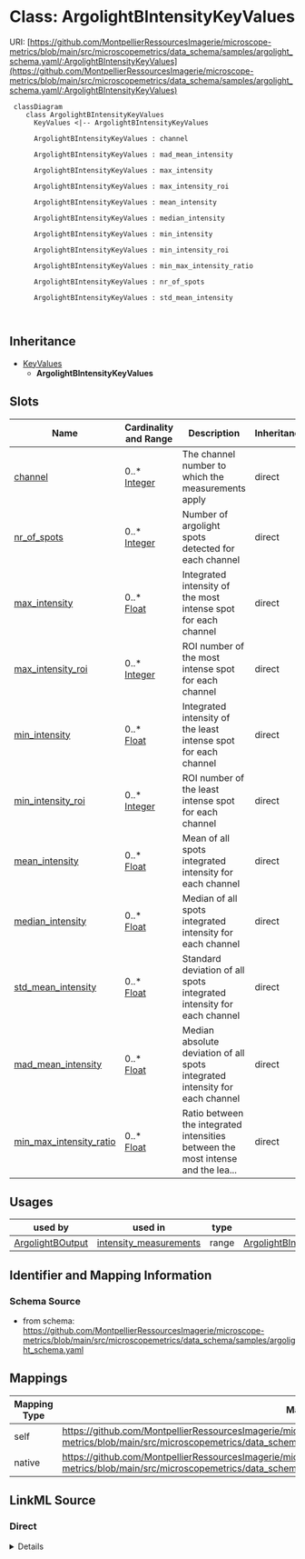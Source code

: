# Class: ArgolightBIntensityKeyValues



URI: [https://github.com/MontpellierRessourcesImagerie/microscope-metrics/blob/main/src/microscopemetrics/data_schema/samples/argolight_schema.yaml/:ArgolightBIntensityKeyValues](https://github.com/MontpellierRessourcesImagerie/microscope-metrics/blob/main/src/microscopemetrics/data_schema/samples/argolight_schema.yaml/:ArgolightBIntensityKeyValues)




```mermaid
 classDiagram
    class ArgolightBIntensityKeyValues
      KeyValues <|-- ArgolightBIntensityKeyValues
      
      ArgolightBIntensityKeyValues : channel
        
      ArgolightBIntensityKeyValues : mad_mean_intensity
        
      ArgolightBIntensityKeyValues : max_intensity
        
      ArgolightBIntensityKeyValues : max_intensity_roi
        
      ArgolightBIntensityKeyValues : mean_intensity
        
      ArgolightBIntensityKeyValues : median_intensity
        
      ArgolightBIntensityKeyValues : min_intensity
        
      ArgolightBIntensityKeyValues : min_intensity_roi
        
      ArgolightBIntensityKeyValues : min_max_intensity_ratio
        
      ArgolightBIntensityKeyValues : nr_of_spots
        
      ArgolightBIntensityKeyValues : std_mean_intensity
        
      
```





## Inheritance
* [KeyValues](KeyValues.md)
    * **ArgolightBIntensityKeyValues**



## Slots

| Name | Cardinality and Range | Description | Inheritance |
| ---  | --- | --- | --- |
| [channel](channel.md) | 0..* <br/> [Integer](Integer.md) | The channel number to which the measurements apply | direct |
| [nr_of_spots](nr_of_spots.md) | 0..* <br/> [Integer](Integer.md) | Number of argolight spots detected for each channel | direct |
| [max_intensity](max_intensity.md) | 0..* <br/> [Float](Float.md) | Integrated intensity of the most intense spot for each channel | direct |
| [max_intensity_roi](max_intensity_roi.md) | 0..* <br/> [Integer](Integer.md) | ROI number of the most intense spot for each channel | direct |
| [min_intensity](min_intensity.md) | 0..* <br/> [Float](Float.md) | Integrated intensity of the least intense spot for each channel | direct |
| [min_intensity_roi](min_intensity_roi.md) | 0..* <br/> [Integer](Integer.md) | ROI number of the least intense spot for each channel | direct |
| [mean_intensity](mean_intensity.md) | 0..* <br/> [Float](Float.md) | Mean of all spots integrated intensity for each channel | direct |
| [median_intensity](median_intensity.md) | 0..* <br/> [Float](Float.md) | Median of all spots integrated intensity for each channel | direct |
| [std_mean_intensity](std_mean_intensity.md) | 0..* <br/> [Float](Float.md) | Standard deviation of all spots integrated intensity for each channel | direct |
| [mad_mean_intensity](mad_mean_intensity.md) | 0..* <br/> [Float](Float.md) | Median absolute deviation of all spots integrated intensity for each channel | direct |
| [min_max_intensity_ratio](min_max_intensity_ratio.md) | 0..* <br/> [Float](Float.md) | Ratio between the integrated intensities between the most intense and the lea... | direct |





## Usages

| used by | used in | type | used |
| ---  | --- | --- | --- |
| [ArgolightBOutput](ArgolightBOutput.md) | [intensity_measurements](intensity_measurements.md) | range | [ArgolightBIntensityKeyValues](ArgolightBIntensityKeyValues.md) |






## Identifier and Mapping Information







### Schema Source


* from schema: https://github.com/MontpellierRessourcesImagerie/microscope-metrics/blob/main/src/microscopemetrics/data_schema/samples/argolight_schema.yaml





## Mappings

| Mapping Type | Mapped Value |
| ---  | ---  |
| self | https://github.com/MontpellierRessourcesImagerie/microscope-metrics/blob/main/src/microscopemetrics/data_schema/samples/argolight_schema.yaml/:ArgolightBIntensityKeyValues |
| native | https://github.com/MontpellierRessourcesImagerie/microscope-metrics/blob/main/src/microscopemetrics/data_schema/samples/argolight_schema.yaml/:ArgolightBIntensityKeyValues |





## LinkML Source

<!-- TODO: investigate https://stackoverflow.com/questions/37606292/how-to-create-tabbed-code-blocks-in-mkdocs-or-sphinx -->

### Direct

<details>
```yaml
name: ArgolightBIntensityKeyValues
from_schema: https://github.com/MontpellierRessourcesImagerie/microscope-metrics/blob/main/src/microscopemetrics/data_schema/samples/argolight_schema.yaml
is_a: KeyValues
slots:
- channel
- nr_of_spots
- max_intensity
- max_intensity_roi
- min_intensity
- min_intensity_roi
- mean_intensity
- median_intensity
- std_mean_intensity
- mad_mean_intensity
- min_max_intensity_ratio

```
</details>

### Induced

<details>
```yaml
name: ArgolightBIntensityKeyValues
from_schema: https://github.com/MontpellierRessourcesImagerie/microscope-metrics/blob/main/src/microscopemetrics/data_schema/samples/argolight_schema.yaml
is_a: KeyValues
attributes:
  channel:
    name: channel
    description: The channel number to which the measurements apply
    from_schema: https://github.com/MontpellierRessourcesImagerie/microscope-metrics/blob/main/src/microscopemetrics/data_schema/samples/argolight_schema.yaml
    rank: 1000
    multivalued: true
    alias: channel
    owner: ArgolightBIntensityKeyValues
    domain_of:
    - ArgolightBIntensityKeyValues
    - ArgolightEKeyValues
    range: integer
  nr_of_spots:
    name: nr_of_spots
    description: Number of argolight spots detected for each channel
    from_schema: https://github.com/MontpellierRessourcesImagerie/microscope-metrics/blob/main/src/microscopemetrics/data_schema/samples/argolight_schema.yaml
    rank: 1000
    multivalued: true
    alias: nr_of_spots
    owner: ArgolightBIntensityKeyValues
    domain_of:
    - ArgolightBIntensityKeyValues
    range: integer
  max_intensity:
    name: max_intensity
    description: Integrated intensity of the most intense spot for each channel
    from_schema: https://github.com/MontpellierRessourcesImagerie/microscope-metrics/blob/main/src/microscopemetrics/data_schema/samples/argolight_schema.yaml
    rank: 1000
    multivalued: true
    alias: max_intensity
    owner: ArgolightBIntensityKeyValues
    domain_of:
    - ArgolightBIntensityKeyValues
    range: float
  max_intensity_roi:
    name: max_intensity_roi
    description: ROI number of the most intense spot for each channel
    from_schema: https://github.com/MontpellierRessourcesImagerie/microscope-metrics/blob/main/src/microscopemetrics/data_schema/samples/argolight_schema.yaml
    rank: 1000
    multivalued: true
    alias: max_intensity_roi
    owner: ArgolightBIntensityKeyValues
    domain_of:
    - ArgolightBIntensityKeyValues
    range: integer
  min_intensity:
    name: min_intensity
    description: Integrated intensity of the least intense spot for each channel
    from_schema: https://github.com/MontpellierRessourcesImagerie/microscope-metrics/blob/main/src/microscopemetrics/data_schema/samples/argolight_schema.yaml
    rank: 1000
    multivalued: true
    alias: min_intensity
    owner: ArgolightBIntensityKeyValues
    domain_of:
    - ArgolightBIntensityKeyValues
    range: float
  min_intensity_roi:
    name: min_intensity_roi
    description: ROI number of the least intense spot for each channel
    from_schema: https://github.com/MontpellierRessourcesImagerie/microscope-metrics/blob/main/src/microscopemetrics/data_schema/samples/argolight_schema.yaml
    rank: 1000
    multivalued: true
    alias: min_intensity_roi
    owner: ArgolightBIntensityKeyValues
    domain_of:
    - ArgolightBIntensityKeyValues
    range: integer
  mean_intensity:
    name: mean_intensity
    description: Mean of all spots integrated intensity for each channel
    from_schema: https://github.com/MontpellierRessourcesImagerie/microscope-metrics/blob/main/src/microscopemetrics/data_schema/samples/argolight_schema.yaml
    rank: 1000
    multivalued: true
    alias: mean_intensity
    owner: ArgolightBIntensityKeyValues
    domain_of:
    - ArgolightBIntensityKeyValues
    range: float
  median_intensity:
    name: median_intensity
    description: Median of all spots integrated intensity for each channel
    from_schema: https://github.com/MontpellierRessourcesImagerie/microscope-metrics/blob/main/src/microscopemetrics/data_schema/samples/argolight_schema.yaml
    rank: 1000
    multivalued: true
    alias: median_intensity
    owner: ArgolightBIntensityKeyValues
    domain_of:
    - ArgolightBIntensityKeyValues
    range: float
  std_mean_intensity:
    name: std_mean_intensity
    description: Standard deviation of all spots integrated intensity for each channel
    from_schema: https://github.com/MontpellierRessourcesImagerie/microscope-metrics/blob/main/src/microscopemetrics/data_schema/samples/argolight_schema.yaml
    rank: 1000
    multivalued: true
    alias: std_mean_intensity
    owner: ArgolightBIntensityKeyValues
    domain_of:
    - ArgolightBIntensityKeyValues
    range: float
  mad_mean_intensity:
    name: mad_mean_intensity
    description: Median absolute deviation of all spots integrated intensity for each
      channel
    from_schema: https://github.com/MontpellierRessourcesImagerie/microscope-metrics/blob/main/src/microscopemetrics/data_schema/samples/argolight_schema.yaml
    rank: 1000
    multivalued: true
    alias: mad_mean_intensity
    owner: ArgolightBIntensityKeyValues
    domain_of:
    - ArgolightBIntensityKeyValues
    range: float
  min_max_intensity_ratio:
    name: min_max_intensity_ratio
    description: Ratio between the integrated intensities between the most intense
      and the least intense spots for each channel
    from_schema: https://github.com/MontpellierRessourcesImagerie/microscope-metrics/blob/main/src/microscopemetrics/data_schema/samples/argolight_schema.yaml
    rank: 1000
    multivalued: true
    alias: min_max_intensity_ratio
    owner: ArgolightBIntensityKeyValues
    domain_of:
    - ArgolightBIntensityKeyValues
    range: float

```
</details>